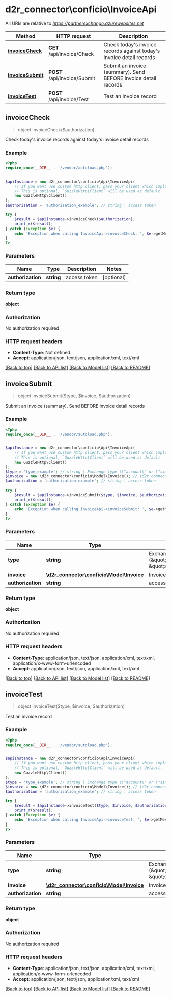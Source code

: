 # d2r_connector\conficio\InvoiceApi

All URIs are relative to *https://partnerexchange.azurewebsites.net*

Method | HTTP request | Description
------------- | ------------- | -------------
[**invoiceCheck**](InvoiceApi.md#invoiceCheck) | **GET** /api/invoice/Check | Check today&#39;s invoice records against today&#39;s invoice detail records
[**invoiceSubmit**](InvoiceApi.md#invoiceSubmit) | **POST** /api/invoice/Submit | Submit an invoice (summary).  Send BEFORE invoice detail records
[**invoiceTest**](InvoiceApi.md#invoiceTest) | **POST** /api/invoice/Test | Test an invoice record



## invoiceCheck

> object invoiceCheck($authorization)

Check today's invoice records against today's invoice detail records

### Example

```php
<?php
require_once(__DIR__ . '/vendor/autoload.php');


$apiInstance = new d2r_connector\conficio\Api\InvoiceApi(
    // If you want use custom http client, pass your client which implements `GuzzleHttp\ClientInterface`.
    // This is optional, `GuzzleHttp\Client` will be used as default.
    new GuzzleHttp\Client()
);
$authorization = 'authorization_example'; // string | access token

try {
    $result = $apiInstance->invoiceCheck($authorization);
    print_r($result);
} catch (Exception $e) {
    echo 'Exception when calling InvoiceApi->invoiceCheck: ', $e->getMessage(), PHP_EOL;
}
?>
```

### Parameters


Name | Type | Description  | Notes
------------- | ------------- | ------------- | -------------
 **authorization** | **string**| access token | [optional]

### Return type

**object**

### Authorization

No authorization required

### HTTP request headers

- **Content-Type**: Not defined
- **Accept**: application/json, text/json, application/xml, text/xml

[[Back to top]](#) [[Back to API list]](../../README.md#documentation-for-api-endpoints)
[[Back to Model list]](../../README.md#documentation-for-models)
[[Back to README]](../../README.md)


## invoiceSubmit

> object invoiceSubmit($type, $invoice, $authorization)

Submit an invoice (summary).  Send BEFORE invoice detail records

### Example

```php
<?php
require_once(__DIR__ . '/vendor/autoload.php');


$apiInstance = new d2r_connector\conficio\Api\InvoiceApi(
    // If you want use custom http client, pass your client which implements `GuzzleHttp\ClientInterface`.
    // This is optional, `GuzzleHttp\Client` will be used as default.
    new GuzzleHttp\Client()
);
$type = 'type_example'; // string | Exchange type (\"account\" or \"simpleaccount\")
$invoice = new \d2r_connector\conficio\Model\Invoice(); // \d2r_connector\conficio\Model\Invoice | Invoice record
$authorization = 'authorization_example'; // string | access token

try {
    $result = $apiInstance->invoiceSubmit($type, $invoice, $authorization);
    print_r($result);
} catch (Exception $e) {
    echo 'Exception when calling InvoiceApi->invoiceSubmit: ', $e->getMessage(), PHP_EOL;
}
?>
```

### Parameters


Name | Type | Description  | Notes
------------- | ------------- | ------------- | -------------
 **type** | **string**| Exchange type (\&quot;account\&quot; or \&quot;simpleaccount\&quot;) |
 **invoice** | [**\d2r_connector\conficio\Model\Invoice**](../Model/Invoice.md)| Invoice record |
 **authorization** | **string**| access token | [optional]

### Return type

**object**

### Authorization

No authorization required

### HTTP request headers

- **Content-Type**: application/json, text/json, application/xml, text/xml, application/x-www-form-urlencoded
- **Accept**: application/json, text/json, application/xml, text/xml

[[Back to top]](#) [[Back to API list]](../../README.md#documentation-for-api-endpoints)
[[Back to Model list]](../../README.md#documentation-for-models)
[[Back to README]](../../README.md)


## invoiceTest

> object invoiceTest($type, $invoice, $authorization)

Test an invoice record

### Example

```php
<?php
require_once(__DIR__ . '/vendor/autoload.php');


$apiInstance = new d2r_connector\conficio\Api\InvoiceApi(
    // If you want use custom http client, pass your client which implements `GuzzleHttp\ClientInterface`.
    // This is optional, `GuzzleHttp\Client` will be used as default.
    new GuzzleHttp\Client()
);
$type = 'type_example'; // string | Exchange type (\"account\" or \"simpleaccount\")
$invoice = new \d2r_connector\conficio\Model\Invoice(); // \d2r_connector\conficio\Model\Invoice | Invoice record
$authorization = 'authorization_example'; // string | access token

try {
    $result = $apiInstance->invoiceTest($type, $invoice, $authorization);
    print_r($result);
} catch (Exception $e) {
    echo 'Exception when calling InvoiceApi->invoiceTest: ', $e->getMessage(), PHP_EOL;
}
?>
```

### Parameters


Name | Type | Description  | Notes
------------- | ------------- | ------------- | -------------
 **type** | **string**| Exchange type (\&quot;account\&quot; or \&quot;simpleaccount\&quot;) |
 **invoice** | [**\d2r_connector\conficio\Model\Invoice**](../Model/Invoice.md)| Invoice record |
 **authorization** | **string**| access token | [optional]

### Return type

**object**

### Authorization

No authorization required

### HTTP request headers

- **Content-Type**: application/json, text/json, application/xml, text/xml, application/x-www-form-urlencoded
- **Accept**: application/json, text/json, application/xml, text/xml

[[Back to top]](#) [[Back to API list]](../../README.md#documentation-for-api-endpoints)
[[Back to Model list]](../../README.md#documentation-for-models)
[[Back to README]](../../README.md)


